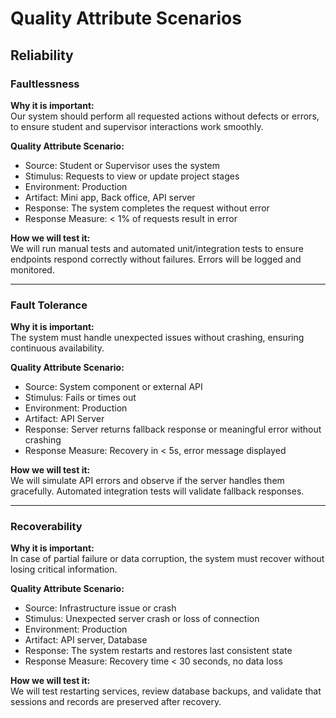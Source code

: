 # Quality Attribute Scenarios

## Reliability

### Faultlessness

**Why it is important:**  
Our system should perform all requested actions without defects or errors, to ensure student and supervisor interactions work smoothly.

**Quality Attribute Scenario:**  
- Source: Student or Supervisor uses the system
- Stimulus: Requests to view or update project stages
- Environment: Production
- Artifact: Mini app, Back office, API server
- Response: The system completes the request without error
- Response Measure: < 1% of requests result in error

**How we will test it:**  
We will run manual tests and automated unit/integration tests to ensure endpoints respond correctly without failures. Errors will be logged and monitored.

---

### Fault Tolerance

**Why it is important:**  
The system must handle unexpected issues without crashing, ensuring continuous availability.

**Quality Attribute Scenario:**  
- Source: System component or external API
- Stimulus: Fails or times out
- Environment: Production
- Artifact: API Server
- Response: Server returns fallback response or meaningful error without crashing
- Response Measure: Recovery in < 5s, error message displayed

**How we will test it:**  
We will simulate API errors and observe if the server handles them gracefully. Automated integration tests will validate fallback responses.

---

### Recoverability

**Why it is important:**  
In case of partial failure or data corruption, the system must recover without losing critical information.

**Quality Attribute Scenario:**  
- Source: Infrastructure issue or crash
- Stimulus: Unexpected server crash or loss of connection
- Environment: Production
- Artifact: API server, Database
- Response: The system restarts and restores last consistent state
- Response Measure: Recovery time < 30 seconds, no data loss

**How we will test it:**  
We will test restarting services, review database backups, and validate that sessions and records are preserved after recovery.
